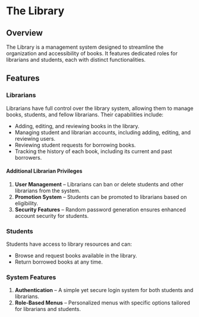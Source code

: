 # The Library

## Overview
The Library is a management system designed to streamline the organization and accessibility of books. It features dedicated roles for librarians and students, each with distinct functionalities.

## Features

### Librarians
Librarians have full control over the library system, allowing them to manage books, students, and fellow librarians. Their capabilities include:
- Adding, editing, and reviewing books in the library.
- Managing student and librarian accounts, including adding, editing, and reviewing users.
- Reviewing student requests for borrowing books.
- Tracking the history of each book, including its current and past borrowers.

#### Additional Librarian Privileges
1. **User Management** – Librarians can ban or delete students and other librarians from the system.
2. **Promotion System** – Students can be promoted to librarians based on eligibility.
3. **Security Features** – Random password generation ensures enhanced account security for students.

### Students
Students have access to library resources and can:
- Browse and request books available in the library.
- Return borrowed books at any time.

### System Features
1. **Authentication** – A simple yet secure login system for both students and librarians.
2. **Role-Based Menus** – Personalized menus with specific options tailored for librarians and students.
